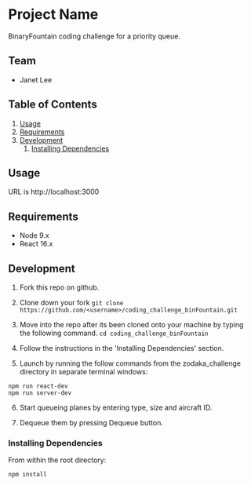 # Project Name

BinaryFountain coding challenge for a priority queue.

## Team

  - Janet Lee

## Table of Contents

1. [Usage](#Usage)
1. [Requirements](#requirements)
1. [Development](#development)
    1. [Installing Dependencies](#installing-dependencies)

## Usage

URL is http://localhost:3000

## Requirements

- Node 9.x
- React 16.x

## Development

1. Fork this repo on github.

2. Clone down your fork
```git clone https://github.com/<username>/coding_challenge_binFountain.git```

3. Move into the repo after its been cloned onto your machine by typing the following command.
```cd coding_challenge_binFountain```

4. Follow the instructions in the 'Installing Dependencies' section.

5. Launch by running the follow commands from the zodaka_challenge directory in separate terminal windows:
```
npm run react-dev
npm run server-dev
```

6. Start queueing planes by entering type, size and aircraft ID.

7. Dequeue them by pressing Dequeue button.


### Installing Dependencies

From within the root directory:
```
npm install
```